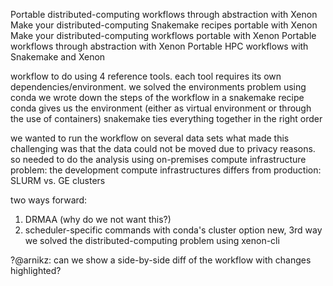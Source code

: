 Portable distributed-computing workflows through abstraction with Xenon
Make your distributed-computing Snakemake recipes portable with Xenon
Make your distributed-computing workflows portable with Xenon
Portable workflows through abstraction with Xenon
Portable HPC workflows with Snakemake and Xenon

workflow to do <something important> using 4 reference tools.
each tool requires its own dependencies/environment.
we solved the environments problem using conda
we wrote down the steps of the workflow in a snakemake recipe
conda gives us the environment (either as virtual environment or through the use of containers)
snakemake ties everything together in the right order

we wanted to run the workflow on several data sets
what made this challenging was that the data could not be moved due to privacy reasons.
so needed to do the analysis using on-premises compute infrastructure
problem: the development compute infrastructures differs from production: SLURM vs. GE clusters

two ways forward: 
1. DRMAA (why do we not want this?)
2. scheduler-specific commands with conda's cluster option
new, 3rd way
we solved the distributed-computing problem using xenon-cli

?@arnikz: can we show a side-by-side diff of the workflow with changes highlighted?

